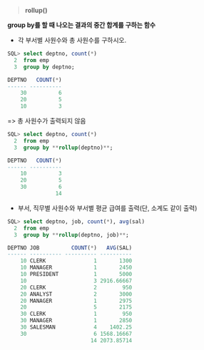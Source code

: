 > **rollup()**
> 

**group by를 할 때 나오는 결과의 중간 합계를 구하는 함수**

- 각 부서별 사원수와 총 사원수를 구하시오.

```sql
SQL> select deptno, count(*)
  2  from emp
  3  group by deptno;

DEPTNO   COUNT(*)
------ ----------
    30          6
    20          5
    10          3
```

=> 총 사원수가 출력되지 않음

```sql
SQL> select deptno, count(*)
  2  from emp
  3  group by **rollup(deptno)**;

DEPTNO   COUNT(*)
------ ----------
    10          3
    20          5
    30          6
               14
```

- 부서, 직무별 사원수와 부서별 평균 급여를 출력(단, 소계도 같이 출력)

```sql
SQL> select deptno, job, count(*), avg(sal)
  2  from emp
  3  group by **rollup(deptno, job)**;

DEPTNO JOB          COUNT(*)   AVG(SAL)
------ ---------- ---------- ----------
    10 CLERK               1       1300
    10 MANAGER             1       2450
    10 PRESIDENT           1       5000
    10                     3 2916.66667
    20 CLERK               2        950
    20 ANALYST             2       3000
    20 MANAGER             1       2975
    20                     5       2175
    30 CLERK               1        950
    30 MANAGER             1       2850
    30 SALESMAN            4    1402.25
    30                     6 1568.16667
                          14 2073.85714
```

